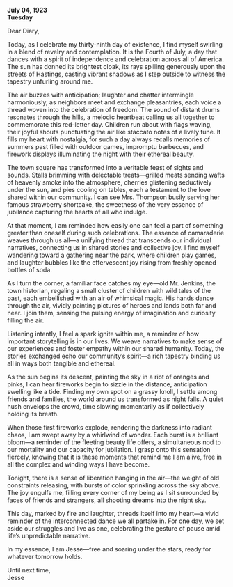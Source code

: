
**July 04, 1923**  
**Tuesday**

Dear Diary,

Today, as I celebrate my thirty-ninth day of existence, I find myself swirling in a blend of revelry and contemplation. It is the Fourth of July, a day that dances with a spirit of independence and celebration across all of America. The sun has donned its brightest cloak, its rays spilling generously upon the streets of Hastings, casting vibrant shadows as I step outside to witness the tapestry unfurling around me.

The air buzzes with anticipation; laughter and chatter intermingle harmoniously, as neighbors meet and exchange pleasantries, each voice a thread woven into the celebration of freedom. The sound of distant drums resonates through the hills, a melodic heartbeat calling us all together to commemorate this red-letter day. Children run about with flags waving, their joyful shouts punctuating the air like staccato notes of a lively tune. It fills my heart with nostalgia, for such a day always recalls memories of summers past filled with outdoor games, impromptu barbecues, and firework displays illuminating the night with their ethereal beauty.

The town square has transformed into a veritable feast of sights and sounds. Stalls brimming with delectable treats—grilled meats sending wafts of heavenly smoke into the atmosphere, cherries glistening seductively under the sun, and pies cooling on tables, each a testament to the love shared within our community. I can see Mrs. Thompson busily serving her famous strawberry shortcake, the sweetness of the very essence of jubilance capturing the hearts of all who indulge.

At that moment, I am reminded how easily one can feel a part of something greater than oneself during such celebrations. The essence of camaraderie weaves through us all—a unifying thread that transcends our individual narratives, connecting us in shared stories and collective joy. I find myself wandering toward a gathering near the park, where children play games, and laughter bubbles like the effervescent joy rising from freshly opened bottles of soda. 

As I turn the corner, a familiar face catches my eye—old Mr. Jenkins, the town historian, regaling a small cluster of children with wild tales of the past, each embellished with an air of whimsical magic. His hands dance through the air, vividly painting pictures of heroes and lands both far and near. I join them, sensing the pulsing energy of imagination and curiosity filling the air. 

Listening intently, I feel a spark ignite within me, a reminder of how important storytelling is in our lives. We weave narratives to make sense of our experiences and foster empathy within our shared humanity. Today, the stories exchanged echo our community’s spirit—a rich tapestry binding us all in ways both tangible and ethereal.

As the sun begins its descent, painting the sky in a riot of oranges and pinks, I can hear fireworks begin to sizzle in the distance, anticipation swelling like a tide. Finding my own spot on a grassy knoll, I settle among friends and families, the world around us transformed as night falls. A quiet hush envelops the crowd, time slowing momentarily as if collectively holding its breath.

When those first fireworks explode, rendering the darkness into radiant chaos, I am swept away by a whirlwind of wonder. Each burst is a brilliant bloom—a reminder of the fleeting beauty life offers, a simultaneous nod to our mortality and our capacity for jubilation. I grasp onto this sensation fiercely, knowing that it is these moments that remind me I am alive, free in all the complex and winding ways I have become.

Tonight, there is a sense of liberation hanging in the air—the weight of old constraints releasing, with bursts of color sprinkling across the sky above. The joy engulfs me, filling every corner of my being as I sit surrounded by faces of friends and strangers, all shooting dreams into the night sky.

This day, marked by fire and laughter, threads itself into my heart—a vivid reminder of the interconnected dance we all partake in. For one day, we set aside our struggles and live as one, celebrating the gesture of pause amid life’s unpredictable narrative. 

In my essence, I am Jesse—free and soaring under the stars, ready for whatever tomorrow holds.

Until next time,  
Jesse
